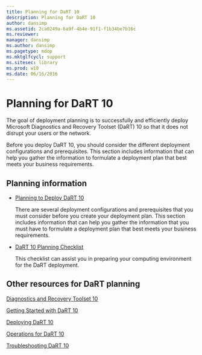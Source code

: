 ```yaml
---
title: Planning for DaRT 10
description: Planning for DaRT 10
author: dansimp
ms.assetid: 2ca0249a-6a9f-4b4e-91f1-f1b34be7b16c
ms.reviewer: 
manager: dansimp
ms.author: dansimp
ms.pagetype: mdop
ms.mktglfcycl: support
ms.sitesec: library
ms.prod: w10
ms.date: 06/16/2016
---
```



# Planning for DaRT 10


The goal of deployment planning is to successfully and efficiently deploy Microsoft Diagnostics and Recovery Toolset (DaRT) 10 so that it does not disrupt your users or the network.

Before you deploy DaRT 10, you should consider the different deployment configurations and prerequisites. This section includes information that can help you gather the information to formulate a deployment plan that best meets your business requirements.

## Planning information


-   [Planning to Deploy DaRT 10](planning-to-deploy-dart-10.md)

    There are several deployment configurations and prerequisites that you must consider before you create your deployment plan. This section includes information that can help you gather the information that you must have to formulate a deployment plan that best meets your business requirements.

-   [DaRT 10 Planning Checklist](dart-10-planning-checklist.md)

    This checklist can assist you in preparing your computing environment for the DaRT deployment.

## <a href="" id="other-resources-for-dart-planning-"></a>Other resources for DaRT planning


[Diagnostics and Recovery Toolset 10](index.md)

[Getting Started with DaRT 10](getting-started-with-dart-10.md)

[Deploying DaRT 10](deploying-dart-10.md)

[Operations for DaRT 10](operations-for-dart-10.md)

[Troubleshooting DaRT 10](troubleshooting-dart-10.md)

 

 





